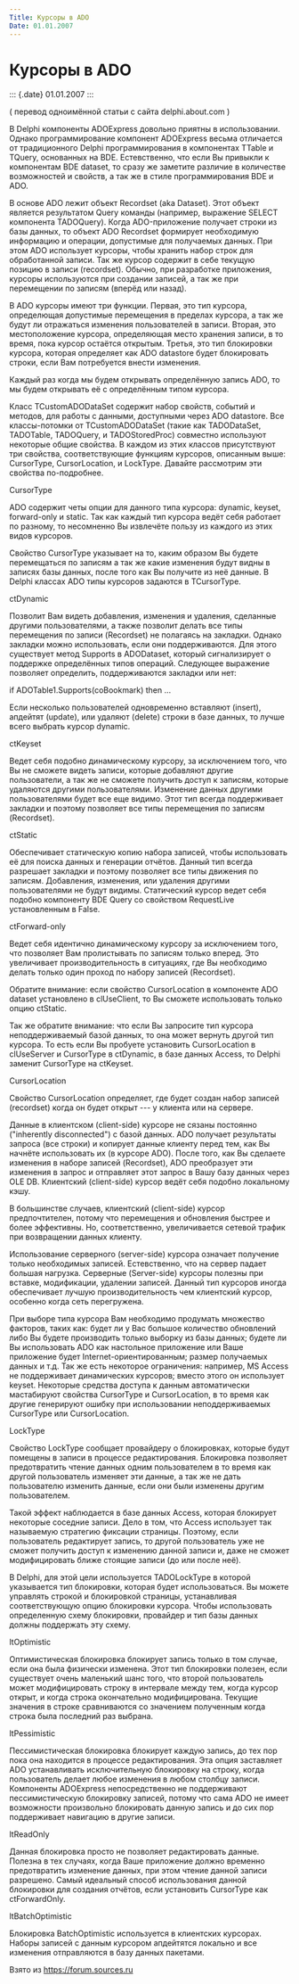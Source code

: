 ```yaml
---
Title: Курсоры в ADO
Date: 01.01.2007
---
```



Курсоры в ADO
=============

::: {.date}
01.01.2007
:::

( перевод одноимённой статьи с сайта delphi.about.com )

В Delphi компоненты ADOExpress довольно приятны в использовании. Однако
программирование компонент ADOExpress весьма отличается от традиционного
Delphi программирования в компонентах TTable и TQuery, основанных на
BDE. Естевственно, что если Вы привыкли к компонентам BDE dataset, то
сразу же заметите различие в количестве возможностей и свойств, а так же
в стиле программирования BDE и ADO.

В основе ADO лежит объект Recordset (aka Dataset). Этот объект является
результатом Query команды (например, выражение SELECT компонента
TADOQuery). Когда ADO-приложение получает строки из базы данных, то
объект ADO Recordset формирует необходимую информацию и операции,
допустимые для получаемых данных. При этом ADO использует курсоры, чтобы
хранить набор строк для обработанной записи. Так же курсор содержит в
себе текущую позицию в записи (recordset). Обычно, при разработке
приложения, курсоры используются при создании записей, а так же при
перемещении по записям (вперёд или назад).

В ADO курсоры имеют три функции. Первая, это тип курсора, определющая
допустимые перемещения в пределах курсора, а так же будут ли отражаться
изменения пользователей в записи. Вторая, это местоположение курсора,
определяющая место хранения записи, в то время, пока курсор остаётся
открытым. Третья, это тип блокировки курсора, которая определяет как ADO
datastore будет блокировать строки, если Вам потребуется внести
изменения.

Каждый раз когда мы будем открывать определённую запись ADO, то мы будем
открывать её с определённым типом курсора.

Класс TCustomADODataSet содержит набор свойств, событий и методов, для
работы с данными, доступными через ADO datastore. Все классы-потомки от
TCustomADODataSet (такие как TADODataSet, TADOTable, TADOQuery, и
TADOStoredProc) совместно используют некоторые общие свойства. В каждом
из этих классов присутствуют три свойства, соответствующие функциям
курсоров, описанным выше: CursorType, CursorLocation, и LockType.
Давайте рассмотрим эти свойства по-подробнее.

CursorType

ADO содержит четы опции для данного типа курсора: dynamic, keyset,
forward-only и static. Так как каждый тип курсора ведёт себя работает по
разному, то несомненно Вы извлечёте пользу из каждого из этих видов
курсоров.

Свойство CursorType указывает на то, каким образом Вы будете
перемещаться по записям а так же какие изменения будут видны в записях
базы данных, после того как Вы получите из неё данные. В Delphi классах
ADO типы курсоров задаются в TCursorType.

ctDynamic

Позволит Вам видеть добавления, изменения и удаления, сделанные другими
пользователями, а также позволит делать все типы перемещения по записи
(Recordset) не полагаясь на закладки. Однако закладки можно
использовать, если они поддерживаются. Для этого существует метод
Supports в ADODataset, который сигнализирует о поддержке определённых
типов операций. Следующее выражение позволяет определить, поддерживаются
закладки или нет:

if ADOTable1.Supports(coBookmark) then ...

Если несколько пользователей одновременно вставляют (insert), апдейтят
(update), или удаляют (delete) строки в базе данных, то лучше всего
выбрать курсор dynamic.

ctKeyset

Ведет себя подобно динамическому курсору, за исключением того, что Вы не
сможете видеть записи, которые добавляют другие пользователи, а так же
не сможете получить доступ к записям, которые удаляются другими
пользователями. Изменение данных другими пользователями будет все еще
видимо. Этот тип всегда поддерживает закладки и поэтому позволяет все
типы перемещения по записям (Recordset).

ctStatic

Обеспечивает статическую копию набора записей, чтобы использовать её для
поиска данных и генерации отчётов. Данный тип всегда разрешает закладки
и поэтому позволяет все типы движения по записям. Добавления, изменения,
или удаления другими пользователями не будут видимы. Статический курсор
ведет себя подобно компоненту BDE Query со свойством RequestLive
установленным в False.

ctForward-only

Ведет себя идентично динамическому курсору за исключением того, что
позволяет Вам пролистывать по записям только вперед. Это увеличивает
производительность в ситуациях, где Вы необходимо делать только один
проход по набору записей (Recordset).

Обратите внимание: если свойство CursorLocation в компоненте ADO dataset
установлено в clUseClient, то Вы сможете использовать только опцию
ctStatic.

Так же обратите внимание: что если Вы запросите тип курсора
неподдерживаемый базой данных, то она может вернуть другой тип курсора.
То есть если Вы пробуете установить CursorLocation в clUseServer и
CursorType в ctDynamic, в базе данных Access, то Delphi заменит
CursorType на ctKeyset.

CursorLocation

Свойство CursorLocation определяет, где будет создан набор записей
(recordset) когда он будет открыт --- у клиента или на сервере.

Данные в клиентском (client-side) курсоре не сязаны постоянно
(\"inherently disconnected\") с базой данных. ADO получает результаты
запроса (все строки) и копирует данные клиенту перед тем, как Вы начнёте
использовать их (в курсоре ADO). После того, как Вы сделаете изменения в
наборе записей (Recordset), ADO преобразует эти изменения в запрос и
отправляет этот запрос в Вашу базу данных через OLE DB. Клиентский
(client-side) курсор ведёт себя подобно локальному кэшу.

В большинстве случаев, клиентский (client-side) курсор предпочтителен,
потому что перемещения и обновления быстрее и более эффективны. Но,
соответственно, увеличивается сетевой трафик при возвращении данных
клиенту.

Использование серверного (server-side) курсора означает получение только
необходимых записей. Естевственно, что на сервер падает большая
нагрузка. Серверные (Server-side) курсоры полезны при вставке,
модификации, удалении записей. Данный тип курсоров иногда обеспечивает
лучшую производительность чем клиентский курсор, особенно когда сеть
перегружена.

При выборе типа курсора Вам необходимо продумать множество факторов,
таких как: будет ли у Вас большое количество обновлений либо Вы будете
производить только выборку из базы данных; будете ли Вы использовать ADO
как настольное приложение или Ваше приложение будет
Internet-ориентированным; размер получаемых данных и т.д. Так же есть
некоторое ограничения: например, MS Access не поддерживает динамических
курсоров; вместо этого он использует keyset. Некоторые средства доступа
к данным автоматически мастабируют свойства CursorType и CursorLocation,
в то время как другие генерируют ошибку при использовании
неподдерживаемых CursorType или CursorLocation.

LockType

Свойство LockType сообщает провайдеру о блокировках, которые будут
помещены в записи в процессе редактирования. Блокировка позволяет
предотвратить чтение данных одним пользователем в то время как другой
пользователь изменяет эти данные, а так же не дать пользователю изменить
данные, если они были изменены другим пользователем.

Такой эффект наблюдается в базе данных Access, которая блокирует
некоторые соседние записи. Дело в том, что Access использует так
называемую стратегию фиксации страницы. Поэтому, если пользователь
редактирует запись, то другой пользователь уже не сможет получить доступ
к изменению данной записи и, даже не сможет модифицировать ближе стоящие
записи (до или после неё).

В Delphi, для этой цели используется TADOLockType в которой указывается
тип блокировки, которая будет использоваться. Вы можете управлять
строкой и блокировкой страницы, устанавливая соответствующую опцию
блокировки курсора. Чтобы использовать определенную схему блокировки,
провайдер и тип базы данных должны поддержать эту схему.

ltOptimistic

Оптимистическая блокировка блокирует запись только в том случае, если
она была физически изменена. Этот тип блокировки полезен, если
существует очень маленький шанс того, что второй пользователь может
модифицировать строку в интервале между тем, когда курсор открыт, и
когда строка окончательно модифицирована. Текущие значения в строке
сравниваются со значением полученным когда строка была последний раз
выбрана.

ltPessimistic

Пессимистическая блокировка блокирует каждую запись, до тех пор пока она
находится в процессе редактирования. Эта опция заставляет ADO
устанавливать исключительную блокировку на строку, когда пользователь
делает любое изменения в любом столбцу записи. Компоненты ADOExpress
непосредственно не поддерживают пессимистическую блокировку записей,
потому что сама ADO не имеет возможности произвольно блокировать данную
запись и до сих пор поддерживает навигацию в другие записи.

ltReadOnly

Данная блокировка просто не позволяет редактировать данные. Полезна в
тех случаях, когда Ваше приложение должно временно предотвратить
изменение данных, при этом чтение данной записи разрешено. Самый
идеальный способ использования данной блокировки для создания отчётов,
если установить CursorType как ctForwardOnly.

ltBatchOptimistic

Блокировка BatchOptimistic используется в клиентских курсорах. Наборы
записей с данным курсором апдейтятся локально и все изменения
отправляются в базу данных пакетами.

Взято из <https://forum.sources.ru>

